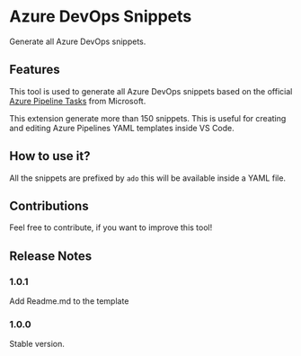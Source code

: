 # Azure DevOps Snippets

Generate all Azure DevOps snippets.

## Features

This tool is used to generate all Azure DevOps snippets based on the official [Azure Pipeline Tasks][github-microsoft-link] from Microsoft.

This extension generate more than 150 snippets. This is useful for creating and editing Azure Pipelines YAML templates inside VS Code.

## How to use it?

All the snippets are prefixed by `ado` this will be available inside a YAML file.

## Contributions

Feel free to contribute, if you want to improve this tool!

## Release Notes

### 1.0.1
Add Readme.md to the template

### 1.0.0
Stable version.

[github-microsoft-link]: https://github.com/microsoft/azure-pipelines-tasks
